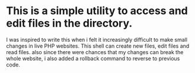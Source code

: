 # This is a simple utility to access and edit files in the directory.
I was inspired to write this when i felt it increasingly difficult to make small changes in live PHP websites.
This shell can create new files, edit files and read files.
also since there were chances that my changes can break the whole website, i also added a rollback command to reverse to previous code.
